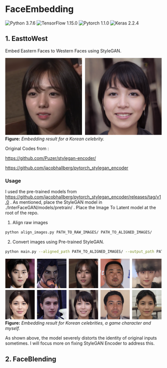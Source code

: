 # FaceEmbedding
![Python 3.7.6](https://img.shields.io/badge/python-3.7.6-green.svg?style=plastic)
![TensorFlow 1.15.0](https://img.shields.io/badge/tensorflow-1.15.0-green.svg?style=plastic)
![Pytorch 1.1.0](https://img.shields.io/badge/pytorch-1.1.0-green.svg?style=plastic)
![Keras 2.2.4](https://img.shields.io/badge/keras-2.2.4-green.svg?style=plastic)

## 1. EasttoWest

Embed Eastern Faces to Western Faces using StyleGAN.

![image](./resources/demo.png)
**Figure:** *Embedding result for a Korean celebrity.*

Original Codes from : 

https://github.com/Puzer/stylegan-encoder/

https://github.com/jacobhallberg/pytorch_stylegan_encoder

### Usage

I used the pre-trained models from https://github.com/jacobhallberg/pytorch_stylegan_encoder/releases/tag/v1.0 . As mentioned, place the StyleGAN model in ./InterFaceGAN/models/pretrain/ . Place the Image To Latent model at the root of the repo.

1) Align raw images
```bash
python align_images.py PATH_TO_RAW_IMAGES/ PATH_TO_ALIGNED_IMAGES/
```

2) Convert images using Pre-trained StyleGAN.
```bash
python main.py --aligned_path PATH_TO_ALIGNED_IMAGES/ --output_path PATH_TO_OUTPUTS/
```

![image](./resources/result.png)
**Figure:** *Embedding result for Korean celebrities, a game character and myself.*

As shown above, the model severely distorts the identity of original inputs sometimes. I will focus more on fixing StyleGAN Encoder to address this.

## 2. FaceBlending
